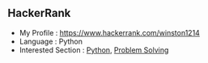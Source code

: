 ## HackerRank

- My Profile : https://www.hackerrank.com/winston1214
- Language : Python
- Interested Section : <a href='https://www.hackerrank.com/domains/python'>Python</a>, <a href='https://www.hackerrank.com/domains/algorithms?filters%5Bstatus%5D%5B%5D=unsolved&badge_type=problem-solving'>Problem Solving</a>

